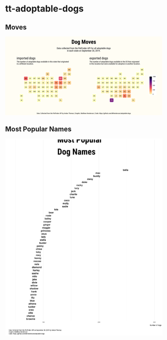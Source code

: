 # tt-adoptable-dogs

## Moves

![](plot/dog-moves-plot.png)

## Most Popular Names

![](plot/top-names-plot.png)

